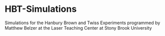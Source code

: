 # HBT-Simulations
Simulations for the Hanbury Brown and Twiss Experiments programmed by Matthew Belzer at the Laser Teaching Center at Stony Brook University
